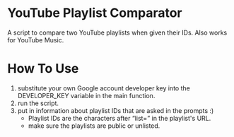 # YouTube Playlist Comparator

A script to compare two YouTube playlists when given their IDs.
Also works for YouTube Music.

# How To Use

1. substitute your own Google account developer key into the DEVELOPER_KEY variable in the main function.
2. run the script.
3. put in information about playlist IDs that are asked in the prompts :)
   - Playlist IDs are the characters after “list=” in the playlist's URL.
   - make sure the playlists are public or unlisted.

